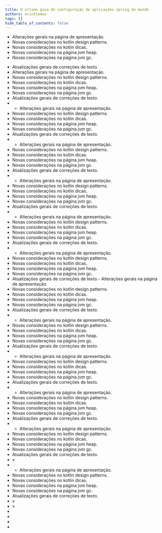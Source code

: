 ```yaml
---
title: O ultimo guia de configuração de aplicações spring do mundo
authors: ericklemos
tags: []
hide_table_of_contents: false
---
```


- Alterações gerais na página de apresentação.
- Novas considerações no kotlin design patterns.
- Novas considerações no kotlin dicas.
- Novas considerações na página jvm heap.
- Novas considerações na página jvm gc.

<!-- truncate -->

- Atualizações gerais de correções de texto.
- Alterações gerais na página de apresentação.
- Novas considerações no kotlin design patterns.
- Novas considerações no kotlin dicas.
- Novas considerações na página jvm heap.
- Novas considerações na página jvm gc.
- Atualizações gerais de correções de texto.
- - Alterações gerais na página de apresentação.
- Novas considerações no kotlin design patterns.
- Novas considerações no kotlin dicas.
- Novas considerações na página jvm heap.
- Novas considerações na página jvm gc.
- Atualizações gerais de correções de texto.
- - Alterações gerais na página de apresentação.
- Novas considerações no kotlin design patterns.
- Novas considerações no kotlin dicas.
- Novas considerações na página jvm heap.
- Novas considerações na página jvm gc.
- Atualizações gerais de correções de texto.
- - Alterações gerais na página de apresentação.
- Novas considerações no kotlin design patterns.
- Novas considerações no kotlin dicas.
- Novas considerações na página jvm heap.
- Novas considerações na página jvm gc.
- Atualizações gerais de correções de texto.
- - Alterações gerais na página de apresentação.
- Novas considerações no kotlin design patterns.
- Novas considerações no kotlin dicas.
- Novas considerações na página jvm heap.
- Novas considerações na página jvm gc.
- Atualizações gerais de correções de texto.
- - Alterações gerais na página de apresentação.
- Novas considerações no kotlin design patterns.
- Novas considerações no kotlin dicas.
- Novas considerações na página jvm heap.
- Novas considerações na página jvm gc.
- Atualizações gerais de correções de texto.- Alterações gerais na página de apresentação.
- Novas considerações no kotlin design patterns.
- Novas considerações no kotlin dicas.
- Novas considerações na página jvm heap.
- Novas considerações na página jvm gc.
- Atualizações gerais de correções de texto.
- - Alterações gerais na página de apresentação.
- Novas considerações no kotlin design patterns.
- Novas considerações no kotlin dicas.
- Novas considerações na página jvm heap.
- Novas considerações na página jvm gc.
- Atualizações gerais de correções de texto.
- - Alterações gerais na página de apresentação.
- Novas considerações no kotlin design patterns.
- Novas considerações no kotlin dicas.
- Novas considerações na página jvm heap.
- Novas considerações na página jvm gc.
- Atualizações gerais de correções de texto.
- - Alterações gerais na página de apresentação.
- Novas considerações no kotlin design patterns.
- Novas considerações no kotlin dicas.
- Novas considerações na página jvm heap.
- Novas considerações na página jvm gc.
- Atualizações gerais de correções de texto.
- - Alterações gerais na página de apresentação.
- Novas considerações no kotlin design patterns.
- Novas considerações no kotlin dicas.
- Novas considerações na página jvm heap.
- Novas considerações na página jvm gc.
- Atualizações gerais de correções de texto.
- v
- - Alterações gerais na página de apresentação.
- Novas considerações no kotlin design patterns.
- Novas considerações no kotlin dicas.
- Novas considerações na página jvm heap.
- Novas considerações na página jvm gc.
- Atualizações gerais de correções de texto.
- v
- v
- 
- 
- 
- 